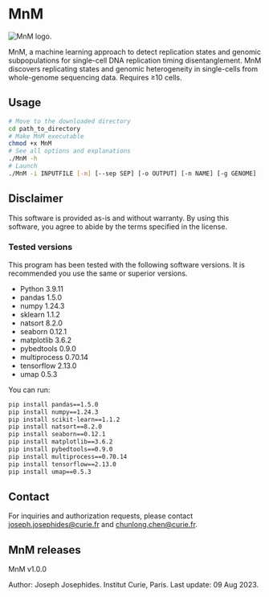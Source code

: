 # MnM

![MnM logo.](https://xfer.curie.fr/get/nil/DYswdDZesK2/MnM.logo.png)

MnM, a machine learning approach to detect replication states and genomic subpopulations for single-cell DNA replication timing disentanglement. MnM discovers replicating states and genomic heterogeneity in single-cells from whole-genome sequencing data.
Requires ≥10 cells.

## Usage

```bash
# Move to the downloaded directory
cd path_to_directory
# Make MnM executable
chmod +x MnM
# See all options and explanations
./MnM -h
# Launch
./MnM -i INPUTFILE [-m] [--sep SEP] [-o OUTPUT] [-n NAME] [-g GENOME] [-w WINDOWSIZE] [--seed SEED] [--maxcells MAXCELLS] [-r] [-s] [--cpu CPU] [--CNcol CNCOL] [--Cellcol CELLCOL] [--groups GROUPS] [-p] [-b] [-v] [-h]
```

## Disclaimer

This software is provided as-is and without warranty. By using this software, you agree to abide by the terms specified in the license.

### Tested versions

This program has been tested with the following software versions. It is recommended you use the same or superior versions.
* Python 3.9.11
* pandas 1.5.0
* numpy 1.24.3
* sklearn 1.1.2
* natsort 8.2.0
* seaborn 0.12.1
* matplotlib 3.6.2
* pybedtools 0.9.0
* multiprocess 0.70.14
* tensorflow 2.13.0
* umap 0.5.3

You can run:
```bash
pip install pandas==1.5.0
pip install numpy==1.24.3
pip install scikit-learn==1.1.2
pip install natsort==8.2.0
pip install seaborn==0.12.1
pip install matplotlib==3.6.2
pip install pybedtools==0.9.0
pip install multiprocess==0.70.14
pip install tensorflow==2.13.0
pip install umap==0.5.3
```

## Contact

For inquiries and authorization requests, please contact [joseph.josephides@curie.fr](mailto:joseph.josephides@curie.fr) and [chunlong.chen@curie.fr](mailto:chunlong.chen@curie.fr).

## MnM releases

MnM v1.0.0

Author: Joseph Josephides.
Institut Curie, Paris.
Last update: 09 Aug 2023.
